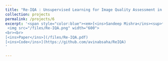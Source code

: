 ```yaml
---
title: "Re-IQA : Unsupervised Learning for Image Quality Assessment in the Wild"
collection: projects
permalink: /projects/6
excerpt: '<span style="color:blue"><em>[<ins>Sandeep Mishra</ins><sup>*</sup>](https://sandeep-sm.github.io/)</em></span>, <span style="color:blue"><em>[Avinab Saha<sup>*</sup>](https://www.linkedin.com/in/avinab-saha-4bb09b57/)</em></span> , <span style="color:blue"><em>[Alan C. Bovik](https://www.ece.utexas.edu/people/faculty/alan-bovik)</em></span> <br> In Proceedings of Computer Vision and Pattern Recognition <b>(CVPR)</b> 2023 <br> <br>
 <img src="/files/Re-IQA.png" width="600">
<br><br>
[<ins>Paper</ins>](/files/Re-IQA.pdf)
[<ins>Code</ins>](https://github.com/avinabsaha/ReIQA)
'

---
```

